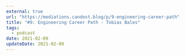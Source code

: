 ```yaml
---
external: true
url: "https://mediations.candost.blog/p/9-engineering-career-path"
title: "#9: Engineering Career Path - Tobias Bales"
tags:
  - podcast
date: 2021-02-09
updateDate: 2021-02-09
---
```

